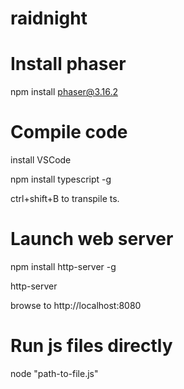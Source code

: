 # raidnight


# Install phaser
npm install phaser@3.16.2


# Compile code
install VSCode

npm install typescript -g

ctrl+shift+B to transpile ts.


# Launch web server
npm install http-server -g

http-server

browse to http://localhost:8080


# Run js files directly
node "path-to-file.js"